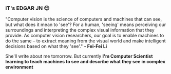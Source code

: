### iT's EDGAR JN 😊

"Computer vision is the science of computers and machines that can see, but what does it mean to 'see'? For a human, 'seeing' means perceiving our surroundings and interpreting the complex visual information that they provide. As computer vision researchers, our goal is to enable machines to do the same – to extract meaning from the visual world and make intelligent decisions based on what they 'see'." 		**- Fei-Fei Li**

She'll write about me tomorrow. But currently **I'm Computer Scientist learning to teach machines to see and describe what they see in complex environment** 

